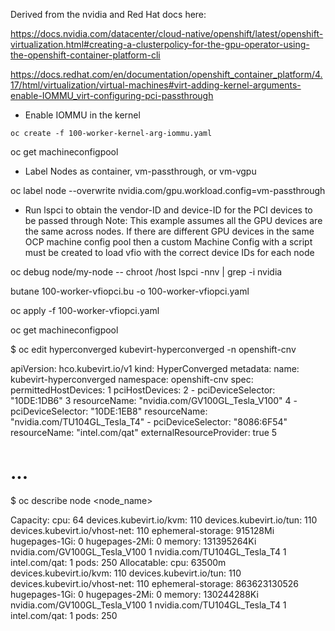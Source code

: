 Derived from the nvidia and Red Hat docs here:

 https://docs.nvidia.com/datacenter/cloud-native/openshift/latest/openshift-virtualization.html#creating-a-clusterpolicy-for-the-gpu-operator-using-the-openshift-container-platform-cli

https://docs.redhat.com/en/documentation/openshift_container_platform/4.17/html/virtualization/virtual-machines#virt-adding-kernel-arguments-enable-IOMMU_virt-configuring-pci-passthrough


- Enable IOMMU in the kernel
```console
oc create -f 100-worker-kernel-arg-iommu.yaml
```

oc get machineconfigpool

- Label Nodes as container, vm-passthrough, or vm-vgpu

oc label node <node-name> --overwrite nvidia.com/gpu.workload.config=vm-passthrough

- Run lspci to obtain the vendor-ID and device-ID for the PCI devices to be passed through
Note: This example assumes all the GPU devices are the same across nodes. If there are different GPU devices in the same OCP machine config pool then a custom Machine Config with a script must be created to load vfio with the correct device IDs for each node

oc debug node/my-node -- chroot /host lspci -nnv | grep -i nvidia

butane 100-worker-vfiopci.bu -o 100-worker-vfiopci.yaml

oc apply -f 100-worker-vfiopci.yaml

oc get machineconfigpool

$ oc edit hyperconverged kubevirt-hyperconverged -n openshift-cnv

apiVersion: hco.kubevirt.io/v1
kind: HyperConverged
metadata:
  name: kubevirt-hyperconverged
  namespace: openshift-cnv
spec:
  permittedHostDevices: 1
    pciHostDevices: 2
    - pciDeviceSelector: "10DE:1DB6" 3
      resourceName: "nvidia.com/GV100GL_Tesla_V100" 4
    - pciDeviceSelector: "10DE:1EB8"
      resourceName: "nvidia.com/TU104GL_Tesla_T4"
    - pciDeviceSelector: "8086:6F54"
      resourceName: "intel.com/qat"
      externalResourceProvider: true 5
# ...

$ oc describe node <node_name>

Capacity:
  cpu:                            64
  devices.kubevirt.io/kvm:        110
  devices.kubevirt.io/tun:        110
  devices.kubevirt.io/vhost-net:  110
  ephemeral-storage:              915128Mi
  hugepages-1Gi:                  0
  hugepages-2Mi:                  0
  memory:                         131395264Ki
  nvidia.com/GV100GL_Tesla_V100   1
  nvidia.com/TU104GL_Tesla_T4     1
  intel.com/qat:                  1
  pods:                           250
Allocatable:
  cpu:                            63500m
  devices.kubevirt.io/kvm:        110
  devices.kubevirt.io/tun:        110
  devices.kubevirt.io/vhost-net:  110
  ephemeral-storage:              863623130526
  hugepages-1Gi:                  0
  hugepages-2Mi:                  0
  memory:                         130244288Ki
  nvidia.com/GV100GL_Tesla_V100   1
  nvidia.com/TU104GL_Tesla_T4     1
  intel.com/qat:                  1
  pods:                           250